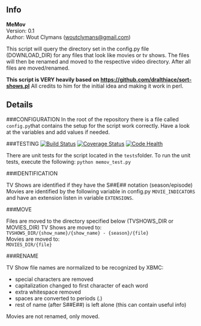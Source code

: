 Info
----
**MeMov**  
Version: 0.1  
Author: Wout Clymans (woutclymans@gmail.com)

This script will query the directory set in the config.py file (DOWNLOAD_DIR) for any
files that look like movies or tv shows.  The files will then be
renamed and moved to the respective video directory. After all files
are moved/renamed.

**This script is VERY heavily based on https://github.com/dralthiace/sort-shows.pl**
All credits to him for the initial idea and making it work in perl.

Details
-------

###CONFIGURATION
In the root of the repository there is a file called `config.py`that contains
the setup for the script work correctly.
Have a look at the variables and add values if needed.

###TESTING
[![Build Status](https://travis-ci.org/woutc/memov.svg?branch=master)](https://travis-ci.org/woutc/memov) [![Coverage Status](https://coveralls.io/repos/woutc/memov/badge.png?branch=master)](https://coveralls.io/r/woutc/memov?branch=master) [![Code Health](https://landscape.io/github/woutc/memov/master/landscape.svg)](https://landscape.io/github/woutc/memov/master)

There are unit tests for the script located in the `tests`folder.
To run the unit tests, execute the following:
    `python memov_test.py`

###IDENTIFICATION

TV Shows are identified if they have the S##E## notation (season/episode)
Movies are identified by the following variable in config.py
`MOVIE_INDICATORS` and have an extension listen in variable `EXTENSIONS`.

###MOVE

Files are moved to the directory specified below (TVSHOWS_DIR or MOVIES_DIR)
TV Shows are moved to:  
  `TVSHOWS_DIR/{show_name}/{show_name} - {season}/{file}`  
Movies are moved to:  
  `MOVIES_DIR/{file}`

###RENAME

TV Show file names are normalized to be recognized by XBMC:

* special characters are removed
* capitalization changed to first character of each word
* extra whitespace removed
* spaces are converted to periods (.)
* rest of name (after S##E##) is left alone (this can contain useful info)

Movies are not renamed, only moved.
